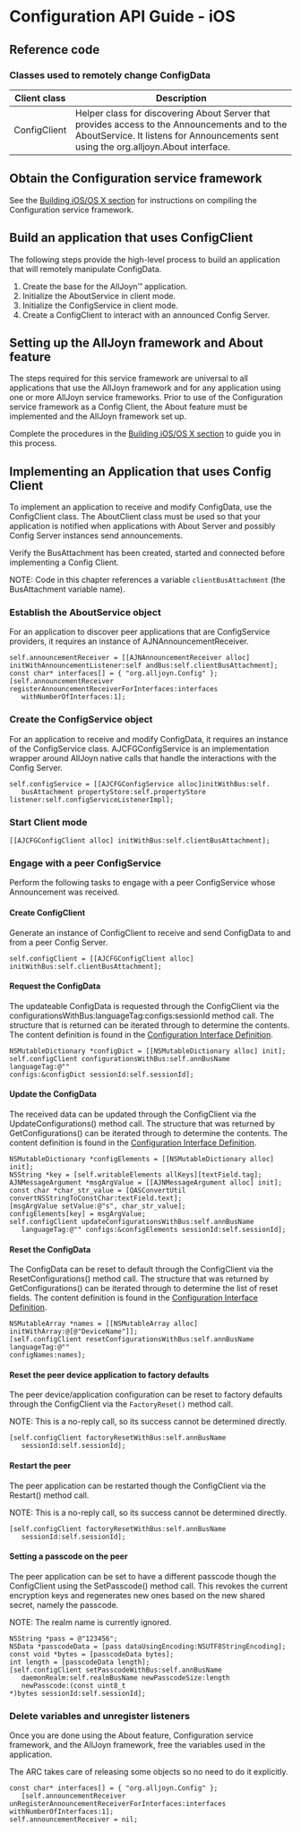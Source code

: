 # Configuration API Guide - iOS

## Reference code

### Classes used to remotely change ConfigData

| Client class | Description | 
|---|---|
| ConfigClient | Helper class for discovering About Server that provides access to the Announcements and to the AboutService. It listens for Announcements sent using the org.alljoyn.About interface. |

## Obtain the Configuration service framework

See the [Building iOS/OS X section][building-ios] for 
instructions on compiling the Configuration service framework.

## Build an application that uses ConfigClient

The following steps provide the high-level process to build an 
application that will remotely manipulate ConfigData.

1. Create the base for the AllJoyn&trade; application.
2. Initialize the AboutService in client mode.
3. Initialize the ConfigService in client mode.
4. Create a ConfigClient to interact with an announced Config Server.

## Setting up the AllJoyn framework and About feature

The steps required for this service framework are universal 
to all applications that use the AllJoyn framework and for any 
application using one or more AllJoyn service frameworks. 
Prior to use of the Configuration service framework as a 
Config Client, the About feature must be implemented and 
the AllJoyn framework set up.

Complete the procedures in the [Building iOS/OS X section][building-ios] 
to guide you in this process.

## Implementing an Application that uses Config Client

To implement an application to receive and modify ConfigData, 
use the ConfigClient class. The AboutClient class must be used 
so that your application is notified when applications with 
About Server and possibly Config Server instances send announcements.

Verify the BusAttachment has been created, started and 
connected before implementing a Config Client.

NOTE:  Code in this chapter references a variable 
`clientBusAttachment` (the BusAttachment variable name).

### Establish the AboutService object

For an application to discover peer applications that are 
ConfigService providers, it requires an instance of AJNAnnouncementReceiver.

```
self.announcementReceiver = [[AJNAnnouncementReceiver alloc] 
initWithAnnouncementListener:self andBus:self.clientBusAttachment]; 
const char* interfaces[] = { "org.alljoyn.Config" }; 
[self.announcementReceiver
registerAnnouncementReceiverForInterfaces:interfaces 
   withNumberOfInterfaces:1];
```

### Create the ConfigService object

For an application to receive and modify ConfigData, it requires 
an instance of the ConfigService class. AJCFGConfigService is 
an implementation wrapper around AllJoyn native calls that 
handle the interactions with the Config Server.

```
self.configService = [[AJCFGConfigService alloc]initWithBus:self.
   busAttachment propertyStore:self.propertyStore listener:self.configServiceListenerImpl];
```

### Start Client mode

```
[[AJCFGConfigClient alloc] initWithBus:self.clientBusAttachment];
```

### Engage with a peer ConfigService

Perform the following tasks to engage with a peer ConfigService 
whose Announcement was received.

#### Create ConfigClient

Generate an instance of ConfigClient to receive and send 
ConfigData to and from a peer Config Server.

```
self.configClient = [[AJCFGConfigClient alloc]
initWithBus:self.clientBusAttachment];
```

#### Request the ConfigData

The updateable ConfigData is requested through the ConfigClient 
via the  configurationsWithBus:languageTag:configs:sessionId 
method call. The structure that is returned can be iterated through 
to determine the contents. The content definition is found in 
the [Configuration Interface Definition][config-interface-definition].

```
NSMutableDictionary *configDict = [[NSMutableDictionary alloc] init]; 
self.configClient configurationsWithBus:self.annBusName languageTag:@"" 
configs:&configDict sessionId:self.sessionId];
```

#### Update the ConfigData

The received data can be updated through the ConfigClient 
via the UpdateConfigurations() method call. The structure 
that was returned by GetConfigurations() can be iterated 
through to determine the contents. The content definition 
is found in the [Configuration Interface Definition][config-interface-definition].

```
NSMutableDictionary *configElements = [[NSMutableDictionary alloc] init]; 
NSString *key = [self.writableElements allKeys][textField.tag]; 
AJNMessageArgument *msgArgValue = [[AJNMessageArgument alloc] init];
const char *char_str_value = [QASConvertUtil 
convertNSStringToConstChar:textField.text]; 
[msgArgValue setValue:@"s", char_str_value]; 
configElements[key] = msgArgValue;
self.configClient updateConfigurationsWithBus:self.annBusName 
   languageTag:@"" configs:&configElements sessionId:self.sessionId];
```

#### Reset the ConfigData

The ConfigData can be reset to default through the ConfigClient 
via the ResetConfigurations() method call. The structure that 
was returned by GetConfigurations() can be iterated through to 
determine the list of reset fields. The content definition is 
found in the [Configuration Interface Definition][config-interface-definition].

```
NSMutableArray *names = [[NSMutableArray alloc]
initWithArray:@[@"DeviceName"]];
[self.configClient resetConfigurationsWithBus:self.annBusName languageTag:@"" 
configNames:names];
``` 

#### Reset the peer device application to factory defaults

The peer device/application configuration can be reset to 
factory defaults through the ConfigClient via the 
`FactoryReset()` method call.

NOTE: This is a no-reply call, so its success cannot be determined directly.

```
[self.configClient factoryResetWithBus:self.annBusName 
   sessionId:self.sessionId];
```

#### Restart the peer

The peer application can be restarted though the ConfigClient 
via the Restart() method call.

NOTE:  This is a no-reply call, so its success cannot be 
determined directly.

```
[self.configClient factoryResetWithBus:self.annBusName 
   sessionId:self.sessionId];
```

#### Setting a passcode on the peer

The peer application can be set to have a different passcode 
though the ConfigClient using the SetPasscode() method call. 
This revokes the current encryption keys and regenerates new 
ones based on the new shared secret, namely the passcode.

NOTE: The realm name is currently ignored.

```
NSString *pass = @"123456";
NSData *passcodeData = [pass dataUsingEncoding:NSUTF8StringEncoding];
const void *bytes = [passcodeData bytes];
int length = [passcodeData length];
[self.configClient setPasscodeWithBus:self.annBusName 
   daemonRealm:self.realmBusName newPasscodeSize:length 
   newPasscode:(const uint8_t
*)bytes sessionId:self.sessionId];
```

### Delete variables and unregister listeners

Once you are done using the About feature, Configuration 
service framework, and the AllJoyn framework, free the 
variables used in the application.

The ARC takes care of releasing some objects so no need to 
do it explicitly.

```
const char* interfaces[] = { "org.alljoyn.Config" }; 
   [self.announcementReceiver unRegisterAnnouncementReceiverForInterfaces:interfaces withNumberOfInterfaces:1];
self.announcementReceiver = nil;
```


[building-ios]: /develop/building/ios_osx
[config-interface-definition]: /learn/base-services/configuration/interface